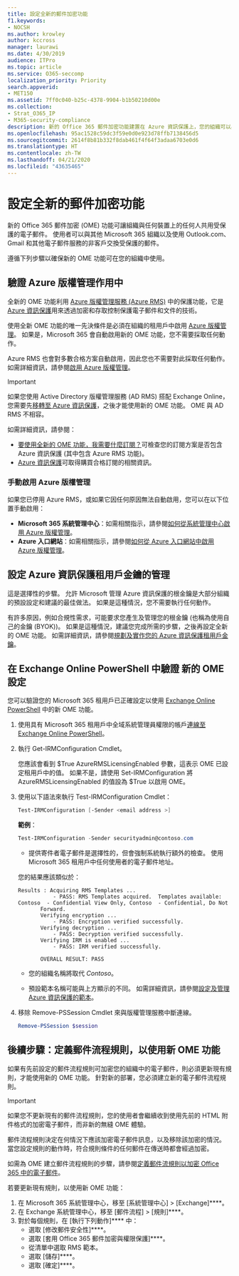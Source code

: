 ```yaml
---
title: 設定全新的郵件加密功能
f1.keywords:
- NOCSH
ms.author: krowley
author: kccross
manager: laurawi
ms.date: 4/30/2019
audience: ITPro
ms.topic: article
ms.service: O365-seccomp
localization_priority: Priority
search.appverid:
- MET150
ms.assetid: 7ff0c040-b25c-4378-9904-b1b50210d00e
ms.collection:
- Strat_O365_IP
- M365-security-compliance
description: 新的 Office 365 郵件加密功能建置在 Azure 資訊保護上，您的組織可以與組織內部和外部的人員使用受保護的電子郵件通訊。 全新的 OME 功能可與其他組織、Outlook.com、Gmail 及其他電子郵件服務搭配運作。
ms.openlocfilehash: 95ac1528c59dc3f59e0d0e923d78ffb7138456d5
ms.sourcegitcommit: 2614f8b81b332f8dab461f4f64f3adaa6703e0d6
ms.translationtype: HT
ms.contentlocale: zh-TW
ms.lasthandoff: 04/21/2020
ms.locfileid: "43635465"
---
```

# <a name="set-up-new-message-encryption-capabilities"></a>設定全新的郵件加密功能

新的 Office 365 郵件加密 (OME) 功能可讓組織與任何裝置上的任何人共用受保護的電子郵件。 使用者可以與其他 Microsoft 365 組織以及使用 Outlook.com、Gmail 和其他電子郵件服務的非客戶交換受保護的郵件。

遵循下列步驟以確保新的 OME 功能可在您的組織中使用。

## <a name="verify-that-azure-rights-management-is-active"></a>驗證 Azure 版權管理作用中

全新的 OME 功能利用 [Azure 版權管理服務 (Azure RMS)](https://docs.microsoft.com/azure/information-protection/what-is-information-protection) 中的保護功能，它是 [Azure 資訊保護](https://docs.microsoft.com/azure/information-protection/what-is-azure-rms)用來透過加密和存取控制保護電子郵件和文件的技術。

使用全新 OME 功能的唯一先決條件是必須在組織的租用戶中啟用 [Azure 版權管理](https://docs.microsoft.com/azure/information-protection/what-is-azure-rms)。 如果是，Microsoft 365 會自動啟用新的 OME 功能，您不需要採取任何動作。

Azure RMS 也會對多數合格方案自動啟用，因此您也不需要對此採取任何動作。 如需詳細資訊，請參閱[啟用 Azure 版權管理](https://docs.microsoft.com/azure/information-protection/activate-service)。

>[!IMPORTANT]
>如果您使用 Active Directory 版權管理服務 (AD RMS) 搭配 Exchange Online，您需要先[移轉至 Azure 資訊保護](https://docs.microsoft.com/azure/information-protection/migrate-from-ad-rms-to-azure-rms)，之後才能使用新的 OME 功能。 OME 與 AD RMS 不相容。  

如需詳細資訊，請參閱：

- [要使用全新的 OME 功能，我需要什麼訂閱？](ome-faq.md#what-subscriptions-do-i-need-to-use-the-new-ome-capabilities)可檢查您的訂閱方案是否包含 Azure 資訊保護 (其中包含 Azure RMS 功能)。
- [Azure 資訊保護](https://azure.microsoft.com/services/information-protection/)可取得購買合格訂閱的相關資訊。  

### <a name="manually-activating-azure-rights-management"></a>手動啟用 Azure 版權管理

如果您已停用 Azure RMS，或如果它因任何原因無法自動啟用，您可以在以下位置手動啟用：

- **Microsoft 365 系統管理中心**：如需相關指示，請參閱[如何從系統管理中心啟用 Azure 版權管理](https://docs.microsoft.com/azure/information-protection/activate-office365)。
- **Azure 入口網站**：如需相關指示，請參閱[如何從 Azure 入口網站中啟用 Azure 版權管理](https://docs.microsoft.com/azure/information-protection/activate-azure)。

## <a name="configure-management-of-your-azure-information-protection-tenant-key"></a>設定 Azure 資訊保護租用戶金鑰的管理

這是選擇性的步驟。 允許 Microsoft 管理 Azure 資訊保護的根金鑰是大部分組織的預設設定和建議的最佳做法。 如果是這種情況，您不需要執行任何動作。

有許多原因，例如合規性需求，可能要求您產生及管理您的根金鑰 (也稱為使用自己的金鑰 (BYOK))。 如果是這種情況，建議您完成所需的步驟，之後再設定全新的 OME 功能。 如需詳細資訊，請參閱[規劃及實作您的 Azure 資訊保護租用戶金鑰](https://docs.microsoft.com/information-protection/plan-design/plan-implement-tenant-key)。

## <a name="verify-new-ome-configuration-in-exchange-online-powershell"></a>在 Exchange Online PowerShell 中驗證 新的 OME 設定

您可以驗證您的 Microsoft 365 租用戶已正確設定以使用 [Exchange Online PowerShell](https://docs.microsoft.com/powershell/exchange/exchange-online/exchange-online-powershell?view=exchange-ps) 中的新 OME 功能。
  
1. 使用具有 Microsoft 365 租用戶中全域系統管理員權限的帳戶[連線至 Exchange Online PowerShell](https://docs.microsoft.com/powershell/exchange/exchange-online/connect-to-exchange-online-powershell/connect-to-exchange-online-powershell)。

2. 執行 Get-IRMConfiguration Cmdlet。

     您應該會看到 $True AzureRMSLicensingEnabled 參數，這表示 OME 已設定租用戶中的值。 如果不是，請使用 Set-IRMConfiguration 將 AzureRMSLicensingEnabled 的值設為 $True 以啟用 OME。

3. 使用以下語法來執行 Test-IRMConfiguration Cmdlet：

     ```powershell
     Test-IRMConfiguration [-Sender <email address >]
     ```  

   **範例**：

     ```powershell
     Test-IRMConfiguration -Sender securityadmin@contoso.com
     ```

     - 提供寄件者電子郵件是選擇性的，但會強制系統執行額外的檢查。 使用 Microsoft 365 租用戶中任何使用者的電子郵件地址。

     您的結果應該類似於：

     ```text
     Results : Acquiring RMS Templates ...
                - PASS: RMS Templates acquired.  Templates available: Contoso  - Confidential View Only, Contoso  - Confidential, Do Not
            Forward.
            Verifying encryption ...
                - PASS: Encryption verified successfully.
            Verifying decryption ...
                - PASS: Decryption verified successfully.
            Verifying IRM is enabled ...
                - PASS: IRM verified successfully.

            OVERALL RESULT: PASS
     ```

   - 您的組織名稱將取代 *Contoso*。

   - 預設範本名稱可能與上方顯示的不同。 如需詳細資訊，請參閱[設定及管理 Azure 資訊保護的範本](https://docs.microsoft.com/azure/information-protection/configure-policy-templates)。

4. 移除 Remove-PSSession Cmdlet 來與版權管理服務中斷連線。

     ```powershell
     Remove-PSSession $session
     ```

## <a name="next-steps-define-mail-flow-rules-to-use-new-ome-capabilities"></a>後續步驟：定義郵件流程規則，以使用新 OME 功能

如果有先前設定的郵件流程規則可加密您的組織中的電子郵件，則必須更新現有規則，才能使用新的 OME 功能。 針對新的部署，您必須建立新的電子郵件流程規則。

>[!IMPORTANT]
>如果您不更新現有的郵件流程規則，您的使用者會繼續收到使用先前的 HTML 附件格式的加密電子郵件，而非新的無縫 OME 體驗。

郵件流程規則決定在何情況下應該加密電子郵件訊息，以及移除該加密的情況。 當您設定規則的動作時，符合規則條件的任何郵件在傳送時都會經過加密。
  
如需為 OME 建立郵件流程規則的步驟，請參閱[定義郵件流規則以加密 Office 365 中的電子郵件](define-mail-flow-rules-to-encrypt-email.md)。

若要更新現有規則，以使用新 OME 功能：

1. 在 Microsoft 365 系統管理中心，移至 [系統管理中心] > [Exchange]****。
2. 在 Exchange 系統管理中心，移至 [郵件流程] > [規則]****。
3. 對於每個規則，在 [執行下列動作]**** 中：
    - 選取 [修改郵件安全性]****。
    - 選取 [套用 Office 365 郵件加密與權限保護]****。
    - 從清單中選取 RMS 範本。
    - 選取 [儲存]****。
    - 選取 [確定]****。

